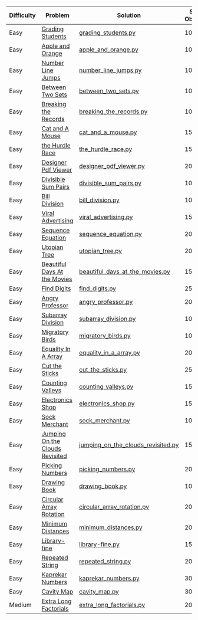 | Difficulty | Problem                                                                                                          | Solution                                                                                                                 | Score Obtained | Max Score |
| ---------- | ---------------------------------------------------------------------------------------------------------------- | ------------------------------------------------------------------------------------------------------------------------ | -------------- | --------- |
| Easy       | [Grading Students](https://www.hackerrank.com/challenges/grading-students/problem)                               | [grading_students.py](/problem_solving/algorithms/implementation/easy/grading_students.py)                               | 10             | 10        |
| Easy       | [Apple and Orange](https://www.hackerrank.com/challenges/apple-and-orange/problem)                               | [apple_and_orange.py](/problem_solving/algorithms/implementation/easy/apple_and_orange.py)                               | 10             | 10        |
| Easy       | [Number Line Jumps](https://www.hackerrank.com/challenges/number-line-jumps/problem)                             | [number_line_jumps.py](/problem_solving/algorithms/implementation/easy/number_line_jumps.py)                             | 10             | 10        |
| Easy       | [Between Two Sets](https://www.hackerrank.com/challenges/between-two-sets/problem)                               | [between_two_sets.py](/problem_solving/algorithms/implementation/easy/between_two_sets.py)                               | 10             | 10        |
| Easy       | [Breaking the Records](https://www.hackerrank.com/challenges/breaking-the-records/problem)                       | [breaking_the_records.py](/problem_solving/algorithms/implementation/easy/breaking_the_records.py)                       | 10             | 10        |
| Easy       | [Cat and A Mouse](https://www.hackerrank.com/challenges/cat-and-a-mouse/problem)                                 | [cat_and_a_mouse.py](/problem_solving/algorithms/implementation/easy/cat_and_a_mouse.py)                                 | 15             | 15        |
| Easy       | [the Hurdle Race](https://www.hackerrank.com/challenges/the-hurdle-race/problem)                                 | [the_hurdle_race.py](/problem_solving/algorithms/implementation/easy/the_hurdle_race.py)                                 | 15             | 15        |
| Easy       | [Designer Pdf Viewer](https://www.hackerrank.com/challenges/designer-pdf-viewer/problem)                         | [designer_pdf_viewer.py](/problem_solving/algorithms/implementation/easy/designer_pdf_viewer.py)                         | 20             | 20        |
| Easy       | [Divisible Sum Pairs](https://www.hackerrank.com/challenges/divisible-sum-pairs/problem)                         | [divisible_sum_pairs.py](/problem_solving/algorithms/implementation/easy/divisible_sum_pairs.py)                         | 10             | 10        |
| Easy       | [Bill Division](https://www.hackerrank.com/challenges/bill-division/problem)                                     | [bill_division.py](/problem_solving/algorithms/implementation/easy/bill_division.py)                                     | 10             | 10        |
| Easy       | [Viral Advertising](https://www.hackerrank.com/challenges/viral-advertising/problem)                             | [viral_advertising.py](/problem_solving/algorithms/implementation/easy/viral_advertising.py)                             | 15             | 15        |
| Easy       | [Sequence Equation](https://www.hackerrank.com/challenges/sequence-equation/problem)                             | [sequence_equation.py](/problem_solving/algorithms/implementation/easy/sequence_equation.py)                             | 20             | 20        |
| Easy       | [Utopian Tree](https://www.hackerrank.com/challenges/utopian-tree/problem)                                       | [utopian_tree.py](/problem_solving/algorithms/implementation/easy/utopian_tree.py)                                       | 20             | 20        |
| Easy       | [Beautiful Days At the Movies](https://www.hackerrank.com/challenges/beautiful-days-at-the-movies/problem)       | [beautiful_days_at_the_movies.py](/problem_solving/algorithms/implementation/easy/beautiful_days_at_the_movies.py)       | 15             | 15        |
| Easy       | [Find Digits](https://www.hackerrank.com/challenges/find-digits/problem)                                         | [find_digits.py](/problem_solving/algorithms/implementation/easy/find_digits.py)                                         | 25             | 25        |
| Easy       | [Angry Professor](https://www.hackerrank.com/challenges/angry-professor/problem)                                 | [angry_professor.py](/problem_solving/algorithms/implementation/easy/angry_professor.py)                                 | 20             | 20        |
| Easy       | [Subarray Division](https://www.hackerrank.com/challenges/subarray-division/problem)                             | [subarray_division.py](/problem_solving/algorithms/implementation/easy/subarray_division.py)                             | 10             | 10        |
| Easy       | [Migratory Birds](https://www.hackerrank.com/challenges/migratory-birds/problem)                                 | [migratory_birds.py](/problem_solving/algorithms/implementation/easy/migratory_birds.py)                                 | 10             | 10        |
| Easy       | [Equality In A Array](https://www.hackerrank.com/challenges/equality-in-a-array/problem)                         | [equality_in_a_array.py](/problem_solving/algorithms/implementation/easy/equality_in_a_array.py)                         | 20             | 20        |
| Easy       | [Cut the Sticks](https://www.hackerrank.com/challenges/cut-the-sticks/problem)                                   | [cut_the_sticks.py](/problem_solving/algorithms/implementation/easy/cut_the_sticks.py)                                   | 25             | 25        |
| Easy       | [Counting Valleys](https://www.hackerrank.com/challenges/counting-valleys/problem)                               | [counting_valleys.py](/problem_solving/algorithms/implementation/easy/counting_valleys.py)                               | 15             | 15        |
| Easy       | [Electronics Shop](https://www.hackerrank.com/challenges/electronics-shop/problem)                               | [electronics_shop.py](/problem_solving/algorithms/implementation/easy/electronics_shop.py)                               | 15             | 15        |
| Easy       | [Sock Merchant](https://www.hackerrank.com/challenges/sock-merchant/problem)                                     | [sock_merchant.py](/problem_solving/algorithms/implementation/easy/sock_merchant.py)                                     | 10             | 10        |
| Easy       | [Jumping On the Clouds Revisited](https://www.hackerrank.com/challenges/jumping-on-the-clouds-revisited/problem) | [jumping_on_the_clouds_revisited.py](/problem_solving/algorithms/implementation/easy/jumping_on_the_clouds_revisited.py) | 15             | 15        |
| Easy       | [Picking Numbers](https://www.hackerrank.com/challenges/picking-numbers/problem)                                 | [picking_numbers.py](/problem_solving/algorithms/implementation/easy/picking_numbers.py)                                 | 20             | 20        |
| Easy       | [Drawing Book](https://www.hackerrank.com/challenges/drawing-book/problem)                                       | [drawing_book.py](/problem_solving/algorithms/implementation/easy/drawing_book.py)                                       | 10             | 10        |
| Easy       | [Circular Array Rotation](https://www.hackerrank.com/challenges/circular-array-rotation/problem)                 | [circular_array_rotation.py](/problem_solving/algorithms/implementation/easy/circular_array_rotation.py)                 | 20             | 20        |
| Easy       | [Minimum Distances](https://www.hackerrank.com/challenges/minimum-distances/problem)                             | [minimum_distances.py](/problem_solving/algorithms/implementation/easy/minimum_distances.py)                             | 20             | 20        |
| Easy       | [Library-fine](https://www.hackerrank.com/challenges/library-fine/problem)                                       | [library-fine.py](/problem_solving/algorithms/implementation/easy/library-fine.py)                                       | 15             | 15        |
| Easy       | [Repeated String](https://www.hackerrank.com/challenges/repeated-string/problem)                                 | [repeated_string.py](/problem_solving/algorithms/implementation/easy/repeated_string.py)                                 | 20             | 20        |
| Easy       | [Kaprekar Numbers](https://www.hackerrank.com/challenges/kaprekar-numbers/problem)                               | [kaprekar_numbers.py](/problem_solving/algorithms/implementation/easy/kaprekar_numbers.py)                               | 30             | 30        |
| Easy       | [Cavity Map](https://www.hackerrank.com/challenges/cavity-map/problem)                                           | [cavity_map.py](/problem_solving/algorithms/implementation/easy/cavity_map.py)                                           | 30             | 30        |
| Medium     | [Extra Long Factorials](https://www.hackerrank.com/challenges/extra-long-factorials/problem)                     | [extra_long_factorials.py](/problem_solving/algorithms/implementation/medium/extra_long_factorials.py)                   | 20             | 20        |
